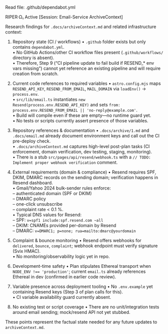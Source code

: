 Read file: .github/dependabot.yml

RIPER·Ω₁ Active [Session: Email-Service ArchiveContext]

Research findings for `.docs/archiveContext.md` and related infrastructure context:

1. Repository state (CI / workflows)
   • `.github` folder exists but only contains `dependabot.yml`.  
   • No GitHub Actions/other CI workflow files present (`.github/workflows/` directory is absent).  
   • Therefore, Step 9 (“CI pipeline update to fail build if RESEND\_\* env vars missing”) cannot yet reference an existing pipeline and will require creation from scratch.

2. Current code references to required variables
   • `astro.config.mjs` maps `RESEND_API_KEY`, `RESEND_FROM_EMAIL`, `MAIL_DOMAIN` via `loadEnv()` → `process.env`.  
   • `src/lib/email.ts` instantiates `new Resend(process.env.RESEND_API_KEY)` and sets `from: process.env.RESEND_FROM_EMAIL || 'no-reply@example.com'`.  
   • Build will compile even if these are empty—no runtime guard yet.  
   • No tests or scripts currently assert presence of those variables.

3. Repository references & documentation
   • `.docs/archive/1.md` and `.docs/email.md` already document environment keys and call out the CI pre-deploy check.  
   • `.docs/archiveContext.md` captures high-level post-plan tasks (CI enforcement, domain verification, dev testing, staging, monitoring).  
   • There is a stub `src/pages/api/resend/webhook.ts` with a `// TODO: Implement proper webhook verification` comment.

4. External requirements (domain & compliance)
   • Resend requires SPF, DKIM, DMARC records on the sending domain; verification happens in Resend dashboard.  
   • Gmail/Yahoo 2024 bulk-sender rules enforce:  
    – authenticated domain (SPF or DKIM)  
    – DMARC policy  
    – one-click unsubscribe  
    – complaint rate < 0.1 %.  
   • Typical DNS values for Resend:  
    – SPF: `v=spf1 include:spf.resend.com ~all`  
    – DKIM: CNAMEs provided per-domain by Resend  
    – DMARC: `v=DMARC1; p=none; rua=mailto:dmarc@yourdomain`

5. Complaint & bounce monitoring
   • Resend offers webhooks for `delivered`, `bounce`, `complaint`; webhook endpoint must verify signature (Svix HMAC).  
   • No monitoring/observability logic yet in repo.

6. Development-time safety
   • Plan stipulates Ethereal transport when `NODE_ENV !== 'production'`; current `email.ts` already references Ethereal in dev (confirmed in earlier code review).

7. Variable presence across deployment tooling
   • No `.env.example` yet containing Resend keys (Step 3 of plan calls for this).  
   • CI variable availability guard currently absent.

8. No existing test or script coverage
   • There are no unit/integration tests around email sending; mock/resend API not yet stubbed.

These points represent the factual state needed for any future updates to `archiveContext.md`.
